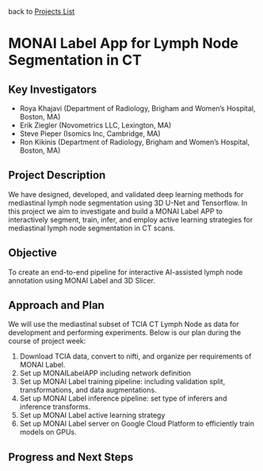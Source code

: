 back to [Projects List](../../README.md#ProjectsList)

# MONAI Label App for Lymph Node Segmentation in CT

## Key Investigators
- Roya Khajavi (Department of Radiology, Brigham and Women’s Hospital, Boston, MA)
- Erik Ziegler (Novometrics LLC, Lexington, MA)
- Steve Pieper (Isomics Inc, Cambridge, MA)
- Ron Kikinis (Department of Radiology, Brigham and Women’s Hospital, Boston, MA)

## Project Description
We have designed, developed, and validated deep learning methods for mediastinal lymph node segmentation using 3D U-Net and Tensorflow.
In this project we aim to investigate and build a MONAI Label APP to interactively segment, train, infer, and employ active learning strategies for mediastinal lymph node segmentation in CT scans.

## Objective

To create an end-to-end pipeline for interactive AI-assisted lymph node annotation using MONAI Label and 3D Slicer. 

## Approach and Plan

We will use the mediastinal subset of TCIA CT Lymph Node as data for development and performing experiments. Below is our plan during the course of project week:
1. Download TCIA data, convert to nifti, and organize per requirements of MONAI Label.
1. Set up MONAILabelAPP including network definition
2. Set up MONAI Label training pipeline: including validation split, transformations, and data augmentations.
3. Set up MONAI Label inference pipeline: set type of inferers and inference transforms.
4. Set up MONAI Label active learning strategy
5. Set up MONAI Label server on Google Cloud Platform to efficiently train models on GPUs.

## Progress and Next Steps
